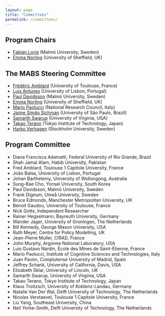 ```yaml
---
layout: page
title: "Committees"
permalink: /committees/
---
```


## Program Chairs
* [Fabian Lorig](https://mau.se/en/persons/fabian.lorig/) (Malmö University, Sweden)
* [Emma Norling](https://www.sheffield.ac.uk/dcs/people/academic/emma-norling) (University of Sheffield, UK)


## The MABS Steering Committee

* [Frédéric Amblard](http://simsoc.free.fr/) (University of Toulouse, France)
* [Luis Antunes](http://www.di.fc.ul.pt/~xarax/) (University of Lisbon, Portugal)
* [Paul Davidsson](http://forskning.mah.se/en/id/ctpada) (Malmö University, Sweden)
* [Emma Norling](https://www.sheffield.ac.uk/dcs/people/academic/emma-norling) (University of Sheffield, UK)
* [Mario Paolucci](http://www.istc.cnr.it/people/mario-paolucci) (National Research Council, Italy)
* [Jaime Simão Sichman](http://www.pcs.usp.br/~jaime/) (University of São Paulo, Brazil)
* [Samarth Swarup](http://people.virginia.edu/~ss7rs) (University of Virginia, USA)
* [Takao Terano](http://www.trn.dis.titech.ac.jp/GEAR/index.html) (Tokyo Institute of Technology, Japan)
* [Harko Verhagen](https://www.su.se/english/profiles/verhagen-1.183172) (Stockholm University, Sweden) 

## Program Committee

* Diana Francisca Adamatti, Federal University of Rio Grande, Brazil
* Shah Jamal Alam, Habib University, Pakistan
* Fred Amblard, Toulouse 1 Capitole University, France
* João Balsa, University of Lisbon, Portugal
* Johan Barthelemy, University of Wollongong, Australia
* Sung-Bae Cho, Yonsei University, South Korea
* Paul Davidsson, Malmö University, Sweden
* Frank Dignum, Umeå University, Sweden
* Bruce Edmonds, Manchester Metropolitan University, UK
* Benoit Gaudou, University of Toulouse, France
* Nick Gotts, Independent Researcher
* Rainer Hegselmann, Bayreuth University, Germany
* Wander Jager, University of Groningen, The Netherlands
* Bill Kennedy, George Mason University, USA
* Ruth Meyer, Centre for Policy Modelling, UK
* Jean-Pierre Muller, CIRAD, France
* John Murphy, Argonne National Laboratory, USA
* Luis Gustavo Nardin, École des Mines de Saint-Étienne, France
* Mario Paolucci, Institute of Cognitive Sciences and Technologies, Italy
* Juan Pavón, Complutense University of Madrid, Spain
* Jeffrey Schank, University of California, Davis, USA
* Elizabeth Sklar, University of Lincoln, UK
* Samarth Swarup, University of Virginia, USA
* Takao Terano, Tokyo Institute of Technology, Japan
* Klaus Troitzsch, University of Koblenz-Landau, Germany
* Natalie Van Der Wal, Delft University of Technology, The Netherlands
* Nicolas Verstaevel, Toulouse 1 Capitole University, France
* Liu Yang, Southeast University, China
* Neil Yorke-Smith, Delft University of Technology, The Netherlands
